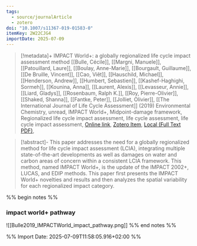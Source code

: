 ```yaml
---
tags:
  - source/journalArticle
  - zotero
doi: "10.1007/s11367-019-01583-0"
itemKey: 2W22CJG4
importDate: 2025-07-09
---
```

>[!metadata]+
> IMPACT World+: a globally regionalized life cycle impact assessment method
> [[Bulle, Cécile]], [[Margni, Manuele]], [[Patouillard, Laure]], [[Boulay, Anne-Marie]], [[Bourgault, Guillaume]], [[De Bruille, Vincent]], [[Cao, Viêt]], [[Hauschild, Michael]], [[Henderson, Andrew]], [[Humbert, Sebastien]], [[Kashef-Haghighi, Sormeh]], [[Kounina, Anna]], [[Laurent, Alexis]], [[Levasseur, Annie]], [[Liard, Gladys]], [[Rosenbaum, Ralph K.]], [[Roy, Pierre-Olivier]], [[Shaked, Shanna]], [[Fantke, Peter]], [[Jolliet, Olivier]], 
> [[The International Journal of Life Cycle Assessment]] (2019)
> Environmental Chemistry, unread, IMPACT World+, Midpoint-damage framework, Regionalized life cycle impact assessment, life cycle assessment, life cycle impact assessment, 
> [Online link](https://doi.org/10.1007/s11367-019-01583-0), [Zotero Item](zotero://select/library/items/2W22CJG4), [Local (Full Text PDF)](file://C:/Users/aburg/Documents/references/zotero/storage/964RTL67/Bulle2019_IMPACTWorld.pdf), 

>[!abstract]-
>This paper addresses the need for a globally regionalized method for life cycle impact assessment (LCIA), integrating multiple state-of-the-art developments as well as damages on water and carbon areas of concern within a consistent LCIA framework. This method, named IMPACT World+, is the update of the IMPACT 2002+, LUCAS, and EDIP methods. This paper first presents the IMPACT World+ novelties and results and then analyzes the spatial variability for each regionalized impact category.

%% begin notes %%
### impact world+ pathway
![[Bulle2019_IMPACTWorld_impact_pathway.png]]
%% end notes %%

%% Import Date: 2025-07-09T11:58:05.916+02:00 %%
